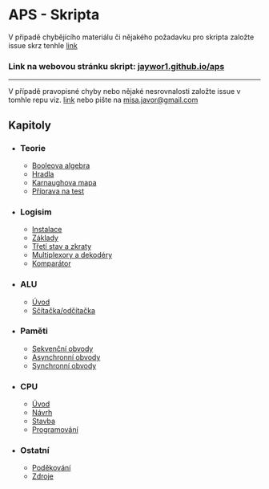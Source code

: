 # APS - Skripta

V připadě chybějícího materiálu či nějakého požadavku pro skripta založte issue skrz tenhle [link](https://github.com/jaywor1/aps/issues/new?assignees=jaywor1&labels=feature&projects=&template=feature.md&title=%5BFEAT%5D+)

### Link na webovou stránku skript: [jaywor1.github.io/aps](http://jaywor1.github.io/aps)

---

V případě pravopisné chyby nebo nějaké nesrovnalosti založte issue v tomhle repu viz. [link](https://github.com/jaywor1/aps/issues/new?assignees=jaywor1&labels=bug&projects=&template=chyba.md&title=%5BBUG%5D+) nebo pište na misa.javor@gmail.com

## Kapitoly

- ### Teorie
	- [Booleova algebra](/kapitoly/booleova-algebra.md)
	- [Hradla](/kapitoly/hradla.md)
	- [Karnaughova mapa](/kapitoly/karnaughova-mapa.md)
    - [Příprava na test](/kapitoly/teorie-priprava-test.md)

- ### Logisim
	- [Instalace](/kapitoly/logisim-instalace.md)
    - [Základy](/kapitoly/logisim-zaklady.md)
	- [Třetí stav a zkraty](/kapitoly/stavy.md)
	- [Multiplexory a dekodéry](/kapitoly/multiplexory-dekodery.md)
	- [Komparátor](/kapitoly/komparator.md)

- ### ALU
	- [Úvod](/kapitoly/alu-uvod.md)
	- [Sčítačka/odčítačka](/kapitoly/alu-scitacka.md)

- ### Paměti
	- [Sekvenční obvody](/kapitoly/sekvencni-obvody.md)
	- [Asynchronní obvody](/kapitoly/asynchronni-obvody.md)
    - [Synchronní obvody](/kapitoly/synchronni-obvody.md)

- ### CPU
	- [Úvod](/kapitoly/cpu-uvod.md)
	- [Návrh](/kapitoly/cpu-design.md)
	- [Stavba](/kapitoly/cpu-build.md)
	- [Programování](/kapitoly/cpu-programming.md)

- ### Ostatní
    - [Poděkování](/kapitoly/contributors.md)
    - [Zdroje](/kapitoly/zdroje.md)
